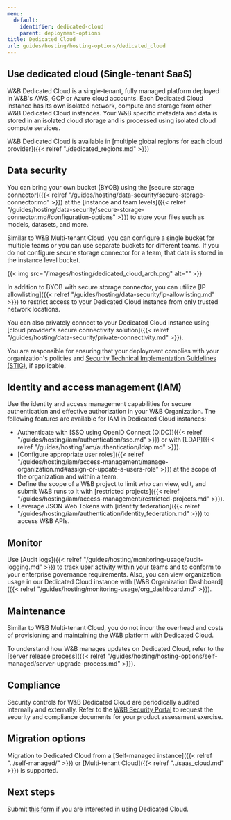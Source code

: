 ```yaml
---
menu:
  default:
    identifier: dedicated-cloud
    parent: deployment-options
title: Dedicated Cloud
url: guides/hosting/hosting-options/dedicated_cloud
---
```


## Use dedicated cloud (Single-tenant SaaS)

W&B Dedicated Cloud is a single-tenant, fully managed platform deployed in W&B's AWS, GCP or Azure cloud accounts. Each Dedicated Cloud instance has its own isolated network, compute and storage from other W&B Dedicated Cloud instances. Your W&B specific metadata and data is stored in an isolated cloud storage and is processed using isolated cloud compute services. 

W&B Dedicated Cloud is available in [multiple global regions for each cloud provider]({{< relref "./dedicated_regions.md" >}})

## Data security 

You can bring your own bucket (BYOB) using the [secure storage connector]({{< relref "/guides/hosting/data-security/secure-storage-connector.md" >}}) at the [instance and team levels]({{< relref "/guides/hosting/data-security/secure-storage-connector.md#configuration-options" >}}) to store your files such as models, datasets, and more.

Similar to W&B Multi-tenant Cloud, you can configure a single bucket for multiple teams or you can use separate buckets for different teams. If you do not configure secure storage connector for a team, that data is stored in the instance level bucket.

{{< img src="/images/hosting/dedicated_cloud_arch.png" alt="" >}}

In addition to BYOB with secure storage connector, you can utilize [IP allowlisting]({{< relref "/guides/hosting/data-security/ip-allowlisting.md" >}}) to restrict access to your Dedicated Cloud instance from only trusted network locations. 

You can also privately connect to your Dedicated Cloud instance using [cloud provider's secure connectivity solution]({{< relref "/guides/hosting/data-security/private-connectivity.md" >}}).

You are responsible for ensuring that your deployment complies with your organization's policies and [Security Technical Implementation Guidelines (STIG)](https://en.wikipedia.org/wiki/Security_Technical_Implementation_Guide), if applicable.

## Identity and access management (IAM)

Use the identity and access management capabilities for secure authentication and effective authorization in your W&B Organization. The following features are available for IAM in Dedicated Cloud instances:

* Authenticate with [SSO using OpenID Connect (OIDC)]({{< relref "/guides/hosting/iam/authentication/sso.md" >}}) or with [LDAP]({{< relref "/guides/hosting/iam/authentication/ldap.md" >}}).
* [Configure appropriate user roles]({{< relref "/guides/hosting/iam/access-management/manage-organization.md#assign-or-update-a-users-role" >}}) at the scope of the organization and within a team.
* Define the scope of a W&B project to limit who can view, edit, and submit W&B runs to it with [restricted projects]({{< relref "/guides/hosting/iam/access-management/restricted-projects.md" >}}).
* Leverage JSON Web Tokens with [identity federation]({{< relref "/guides/hosting/iam/authentication/identity_federation.md" >}}) to access W&B APIs.

## Monitor

Use [Audit logs]({{< relref "/guides/hosting/monitoring-usage/audit-logging.md" >}}) to track user activity within your teams and to conform to your enterprise governance requirements. Also, you can view organization usage in our Dedicated Cloud instance with [W&B Organization Dashboard]({{< relref "/guides/hosting/monitoring-usage/org_dashboard.md" >}}).

## Maintenance

Similar to W&B Multi-tenant Cloud, you do not incur the overhead and costs of provisioning and maintaining the W&B platform with Dedicated Cloud.

To understand how W&B manages updates on Dedicated Cloud, refer to the [server release process]({{< relref "/guides/hosting/hosting-options/self-managed/server-upgrade-process.md" >}}).

## Compliance

Security controls for W&B Dedicated Cloud are periodically audited internally and externally. Refer to the [W&B Security Portal](https://security.wandb.ai/) to request the security and compliance documents for your product assessment exercise.

## Migration options

Migration to Dedicated Cloud from a [Self-managed instance]({{< relref "../self-managed/" >}}) or [Multi-tenant Cloud]({{< relref "../saas_cloud.md" >}}) is supported.

## Next steps

Submit [this form](https://wandb.ai/site/for-enterprise/dedicated-saas-trial) if you are interested in using Dedicated Cloud.